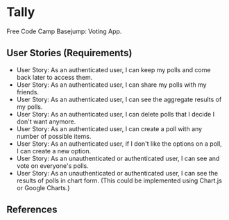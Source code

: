 # Tally
Free Code Camp Basejump: Voting App.

## User Stories (Requirements)
* User Story: As an authenticated user, I can keep my polls and come back later to access them.
* User Story: As an authenticated user, I can share my polls with my friends.
* User Story: As an authenticated user, I can see the aggregate results of my polls.
* User Story: As an authenticated user, I can delete polls that I decide I don't want anymore.
* User Story: As an authenticated user, I can create a poll with any number of possible items.
* User Story: As an authenticated user, if I don't like the options on a poll, I can create a new option.
* User Story: As an unauthenticated or authenticated user, I can see and vote on everyone's polls.
* User Story: As an unauthenticated or authenticated user, I can see the results of polls in chart form. (This could be implemented using Chart.js or Google Charts.)

## References
